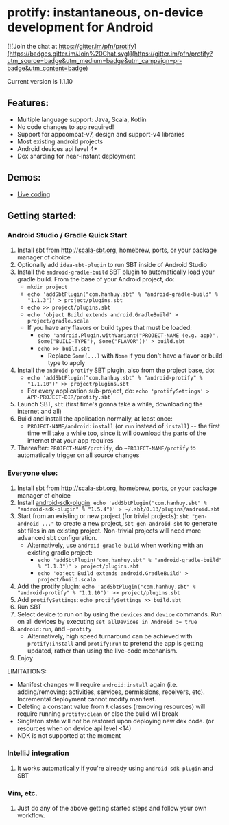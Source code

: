 # protify: instantaneous, on-device development for Android

[![Join the chat at https://gitter.im/pfn/protify](https://badges.gitter.im/Join%20Chat.svg)](https://gitter.im/pfn/protify?utm_source=badge&utm_medium=badge&utm_campaign=pr-badge&utm_content=badge)

Current version is 1.1.10

## Features:

* Multiple language support: Java, Scala, Kotlin
* No code changes to app required!
* Support for appcompat-v7, design and support-v4 libraries
* Most existing android projects
* Android devices api level 4+
* Dex sharding for near-instant deployment

## Demos:

* [Live coding](https://youtu.be/LJLLyua0bYA)

## Getting started:

### Android Studio / Gradle Quick Start

1. Install sbt from http://scala-sbt.org, homebrew, ports, or your
   package manager of choice
2. Optionally add `idea-sbt-plugin` to run SBT inside of Android Studio
3. Install the
   [`android-gradle-build`](https://github.com/pfn/android-sdk-plugin/blob/master/GRADLE.md)
   SBT plugin to automatically load your gradle build. From the base of your
   Android project, do:
   * `mkdir project`
   * `echo 'addSbtPlugin("com.hanhuy.sbt" % "android-gradle-build" % "1.1.3")' > project/plugins.sbt`
   * `echo >> project/plugins.sbt`
   * `echo 'object Build extends android.GradleBuild' > project/gradle.scala`
   * If you have any flavors or build types that must be loaded:
     * `echo 'android.Plugin.withVariant("PROJECT-NAME (e.g. app)", Some("BUILD-TYPE"), Some("FLAVOR"))' > build.sbt`
     * `echo >> build.sbt`
       * Replace `Some(...)` with `None` if you don't have a flavor or build type to apply
4. Install the `android-protify` SBT plugin, also from the project base, do:
   * `echo 'addSbtPlugin("com.hanhuy.sbt" % "android-protify" % "1.1.10")' >> project/plugins.sbt`
   * For every application sub-project, do: `echo 'protifySettings' > APP-PROJECT-DIR/protify.sbt`
5. Launch SBT, `sbt` (first time's gonna take a while, downloading the internet and all)
5. Build and install the application normally, at least once:
   * `PROJECT-NAME/android:install` (or `run` instead of `install`) -- the first
     time will take a while too, since it will download the parts of the
     internet that your app requires
6. Thereafter: `PROJECT-NAME/protify`, do `~PROJECT-NAME/protify` to
   automatically trigger on all source changes

### Everyone else:

1. Install sbt from http://scala-sbt.org, homebrew, ports, or your
   package manager of choice
2. Install [android-sdk-plugin](https://github.com/pfn/android-sdk-plugin):
   `echo 'addSbtPlugin("com.hanhuy.sbt" % "android-sdk-plugin" % "1.5.4")' > ~/.sbt/0.13/plugins/android.sbt`
3. Start from an existing or new project (for trivial projects):
   `sbt "gen-android ..."` to create a new project, `sbt gen-android-sbt` to
   generate sbt files in an existing project. Non-trivial projects will need
   more advanced sbt configuration.
   * Alternatively, use `android-gradle-build` when working with an existing gradle project:
     * `echo 'addSbtPlugin("com.hanhuy.sbt" % "android-gradle-build" % "1.1.3")' > project/plugins.sbt`
     * `echo 'object Build extends android.GradleBuild' > project/build.scala`
4. Add the protify plugin:
   `echo 'addSbtPlugin("com.hanhuy.sbt" % "android-protify" % "1.1.10")' >> project/plugins.sbt`
5. Add `protifySettings`: `echo protifySettings >> build.sbt`
6. Run SBT
7. Select device to run on by using the `devices` and `device` commands. Run
   on all devices by executing `set allDevices in Android := true`
8. `android:run`, and `~protify`
   * Alternatively, high speed turnaround can be achieved with `protify:install`
     and `protify:run` to pretend the app is getting updated, rather than
     using the live-code mechanism.
9. Enjoy

LIMITATIONS:
  * Manifest changes will require `android:install` again (i.e.
    adding/removing: activities, services, permissions, receivers, etc).
    Incremental deployment cannot modify manifest.
  * Deleting a constant value from `R` classes (removing resources) will
    require running `protify:clean` or else the build will break
  * Singleton state will not be restored upon deploying new dex code.
    (or resources when on device api level <14)
  * NDK is not supported at the moment

### IntelliJ integration

1. It works automatically if you're already using `android-sdk-plugin` and SBT

### Vim, etc.

1. Just do any of the above getting started steps and follow your own workflow.
